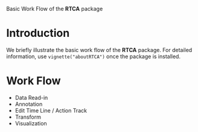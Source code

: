Basic Work Flow of the **RTCA** package

# Introduction #
We briefly illustrate the basic work flow of the **RTCA** package. For detailed information, use `vignette("aboutRTCA")` once the package is installed.

# Work Flow #

  * Data Read-in
  * Annotation
  * Edit Time Line / Action Track
  * Transform
  * Visualization